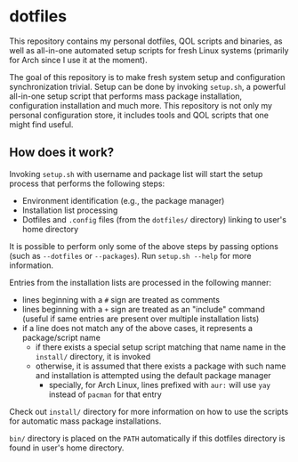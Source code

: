 # dotfiles

This repository contains my personal dotfiles, QOL scripts and binaries, as well as all-in-one automated setup scripts for fresh Linux systems (primarily for Arch since I use it at the moment).

The goal of this repository is to make fresh system setup and configuration synchronization trivial. Setup can be done by invoking `setup.sh`, a powerful all-in-one setup script that performs mass package installation, configuration installation and much more. This repository is not only my personal configuration store, it includes tools and QOL scripts that one might find useful. 

## How does it work?

Invoking `setup.sh` with username and package list will start the setup process that performs the following steps:
- Environment identification (e.g., the package manager)
- Installation list processing
- Dotfiles and `.config` files (from the `dotfiles/` directory) linking to user's home directory

It is possible to perform only some of the above steps by passing options (such as `--dotfiles` or `--packages`). Run `setup.sh --help` for more information.

Entries from the installation lists are processed in the following manner:
- lines beginning with a `#` sign are treated as comments
- lines beginning with a `+` sign are treated as an "include" command (useful if same entries are present over multiple installation lists)
- if a line does not match any of the above cases, it represents a package/script name
    - if there exists a special setup script matching that name name in the `install/` directory, it is invoked
    - otherwise, it is assumed that there exists a package with such name and installation is attempted using the default package manager
        - specially, for Arch Linux, lines prefixed with `aur:` will use `yay` instead of `pacman` for that entry

Check out `install/` directory for more information on how to use the scripts for automatic mass package installations.

`bin/` directory is placed on the `PATH` automatically if this dotfiles directory is found in user's home directory.
